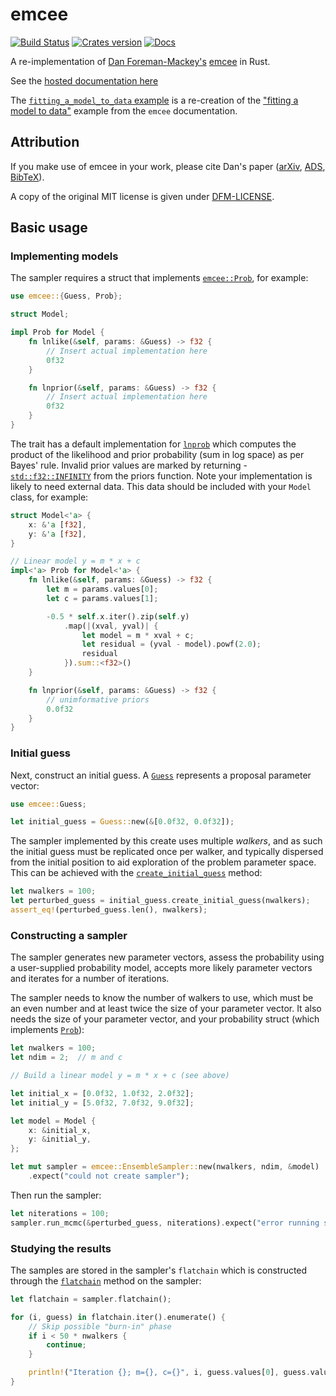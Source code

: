 # emcee

[![Build Status](https://travis-ci.org/mindriot101/rust-emcee.svg?branch=master)](https://travis-ci.org/mindriot101/rust-emcee)
[![Crates version](https://img.shields.io/crates/v/emcee.svg)](https://crates.io/crates/emcee)
[![Docs](https://img.shields.io/badge/docs-emcee-brightgreen.svg)](https://docs.rs/emcee)

A re-implementation of [Dan Foreman-Mackey's][dfm] [emcee][emcee] in Rust.

See the [hosted documentation here][docs]

The [`fitting_a_model_to_data` example][fitting-model-to-data] is a re-creation of the ["fitting a model to
data"][fitting-model-to-data-python] example from the `emcee` documentation.

## Attribution

If you make use of emcee in your work, please cite Dan's paper ([arXiv](http://arxiv.org/abs/1202.3665), [ADS](http://adsabs.harvard.edu/abs/2013PASP..125..306F), [BibTeX](http://adsabs.harvard.edu/cgi-bin/nph-bib_query?bibcode=2013PASP..125..306F&data_type=BIBTEX)).

A copy of the original MIT license is given under [DFM-LICENSE][dfm-license].

## Basic usage

### Implementing models

The sampler requires a struct that implements [`emcee::Prob`][emcee-prob], for example:

```rust
use emcee::{Guess, Prob};

struct Model;

impl Prob for Model {
    fn lnlike(&self, params: &Guess) -> f32 {
        // Insert actual implementation here
        0f32
    }

    fn lnprior(&self, params: &Guess) -> f32 {
        // Insert actual implementation here
        0f32
    }
}
```

The trait has a default implementation for [`lnprob`][emcee-lnprob] which computes the product
of the likelihood and prior probability (sum in log space) as per Bayes' rule.  Invalid prior
values are marked by returning -[`std::f32::INFINITY`][std-infinity] from the priors function.
Note your implementation is likely to need external data. This data should be included with
your `Model` class, for example:

```rust
struct Model<'a> {
    x: &'a [f32],
    y: &'a [f32],
}

// Linear model y = m * x + c
impl<'a> Prob for Model<'a> {
    fn lnlike(&self, params: &Guess) -> f32 {
        let m = params.values[0];
        let c = params.values[1];

        -0.5 * self.x.iter().zip(self.y)
            .map(|(xval, yval)| {
                let model = m * xval + c;
                let residual = (yval - model).powf(2.0);
                residual
            }).sum::<f32>()
    }

    fn lnprior(&self, params: &Guess) -> f32 {
        // unimformative priors
        0.0f32
    }
}

```

### Initial guess

Next, construct an initial guess. A [`Guess`][emcee-guess] represents a proposal parameter
vector:

```rust
use emcee::Guess;

let initial_guess = Guess::new(&[0.0f32, 0.0f32]);
```

The sampler implemented by this create uses multiple *walkers*, and as such the initial
guess must be replicated once per walker, and typically dispersed from the initial position
to aid exploration of the problem parameter space. This can be achieved with the
[`create_initial_guess`][emcee-create-initial-guess] method:

```rust
let nwalkers = 100;
let perturbed_guess = initial_guess.create_initial_guess(nwalkers);
assert_eq!(perturbed_guess.len(), nwalkers);
```

### Constructing a sampler

The sampler generates new parameter vectors, assess the probability using a user-supplied
probability model, accepts more likely parameter vectors and iterates for a number of
iterations.

The sampler needs to know the number of walkers to use, which must be an even number
and at least twice the size of your parameter vector. It also needs the size of your
parameter vector, and your probability struct (which implements [`Prob`][emcee-prob]):

```rust
let nwalkers = 100;
let ndim = 2;  // m and c

// Build a linear model y = m * x + c (see above)

let initial_x = [0.0f32, 1.0f32, 2.0f32];
let initial_y = [5.0f32, 7.0f32, 9.0f32];

let model = Model {
    x: &initial_x,
    y: &initial_y,
};

let mut sampler = emcee::EnsembleSampler::new(nwalkers, ndim, &model)
    .expect("could not create sampler");
```

Then run the sampler:

```rust
let niterations = 100;
sampler.run_mcmc(&perturbed_guess, niterations).expect("error running sampler");
```

### Studying the results

The samples are stored in the sampler's `flatchain` which is constructed through the
[`flatchain`][emcee-flatchain] method on the sampler:

```rust
let flatchain = sampler.flatchain();

for (i, guess) in flatchain.iter().enumerate() {
    // Skip possible "burn-in" phase
    if i < 50 * nwalkers {
        continue;
    }

    println!("Iteration {}; m={}, c={}", i, guess.values[0], guess.values[1]);
}
```

[emcee]: http://dan.iel.fm/emcee/current/
[emcee-prob]: prob/trait.Prob.html
[emcee-guess]: guess/struct.Guess.html
[emcee-lnprob]: prob/trait.Prob.html#method.lnprob
[std-infinity]: https://doc.rust-lang.org/std/f32/constant.INFINITY.html
[emcee-create-initial-guess]: guess/struct.Guess.html#method.create_initial_guess
[emcee-flatchain]: struct.EnsembleSampler.html#method.flatchain
[docs]: https://docs.rs/emcee
[fitting-model-to-data]: https://github.com/mindriot101/rust-emcee/blob/master/examples/fitting_a_model_to_data.rs
[fitting-model-to-data-python]: http://dan.iel.fm/emcee/current/user/line/
[dfm]: http://dan.iel.fm/
[dfm-license]: https://github.com/mindriot101/rust-emcee/blob/master/DFM-LICENSE

